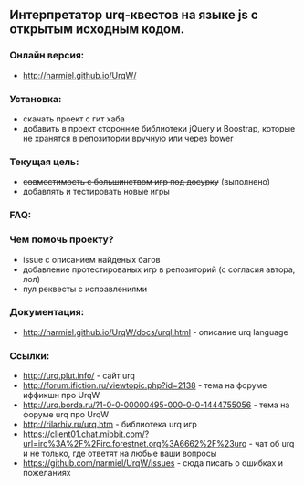 ## Интерпретатор urq-квестов на языке js с открытым исходным кодом.

### Онлайн версия:
 * http://narmiel.github.io/UrqW/

### Установка:
* скачать проект с гит хаба
* добавить в проект сторонние библиотеки jQuery и Boostrap, которые не хранятся в репозитории вручную или через bower

### Текущая цель:
 * ~~совместимость с большинством игр под досурку~~ (выполнено)
 * добавлять и тестировать новые игры

### FAQ:

### Чем помочь проекту?
 * issue с описанием найденых багов
 * добавление протестированых игр в репозиторий (с согласия автора, лол)
 * пул реквесты с исправлениями

### Документация:
 * http://narmiel.github.io/UrqW/docs/urql.html - описание urq language

### Ссылки:
 * http://urq.plut.info/ - сайт urq
 * http://forum.ifiction.ru/viewtopic.php?id=2138 - тема на форуме иффикшн про UrqW
 * http://urq.borda.ru/?1-0-0-00000495-000-0-0-1444755056 - тема на форуме urq про UrqW
 * http://rilarhiv.ru/urq.htm - библиотека urq игр
 * https://client01.chat.mibbit.com/?url=irc%3A%2F%2Firc.forestnet.org%3A6662%2F%23urq - чат об urq и не только, где ответят на любые ваши вопросы
 * https://github.com/narmiel/UrqW/issues - сюда писать о ошибках и пожеланиях

